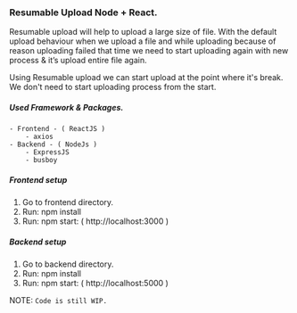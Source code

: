### Resumable Upload Node + React.

Resumable upload will help to upload a large size of file. With the default upload behaviour when we upload a file and while uploading because of reason uploading failed that time we need to start uploading again with new process & it’s upload entire file again. 

Using Resumable upload we can start upload at the point where it's break. We don't need to start uploading process from the start.

##### Used Framework & Packages.
    - Frontend - ( ReactJS )
        - axios
    - Backend - ( NodeJs )
        - ExpressJS
        - busboy


##### Frontend setup
1. Go to frontend directory.
2. Run: npm install
3. Run: npm start: ( http://localhost:3000 )


##### Backend setup
1. Go to backend directory.
2. Run: npm install
3. Run: npm start: ( http://localhost:5000 )




NOTE: `Code is still WIP.`


